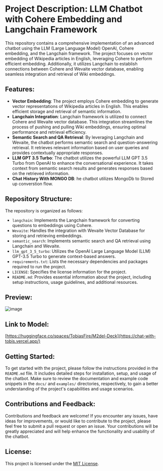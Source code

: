 
# Project Description: LLM Chatbot with Cohere Embedding and Langchain Framework

This repository contains a comprehensive implementation of an advanced chatbot using the LLM (Large Language Model) OpenAI, Cohere embedding, and the Langchain framework. The project focuses on vector embedding of Wikipedia articles in English, leveraging Cohere to perform efficient embedding. Additionally, it utilizes Langchain to establish connections between Cohere and Wevaite vector database, enabling seamless integration and retrieval of Wiki embeddings.

## Features:
- **Vector Embedding**: The project employs Cohere embedding to generate vector representations of Wikipedia articles in English. This enables efficient storage and retrieval of semantic information.
- **Langchain Integration**: Langchain framework is utilized to connect Cohere and Wevaite vector database. This integration streamlines the process of pushing and pulling Wiki embeddings, ensuring optimal performance and retrieval efficiency.
- **Semantic Search and QA Retrieval**: By leveraging Langchain and Wevaite, the chatbot performs semantic search and question-answering retrieval. It retrieves relevant information based on user queries and provides contextually appropriate responses.
- **LLM GPT 3.5 Turbo**: The chatbot utilizes the powerful LLM GPT 3.5 Turbo from OpenAI to enhance the conversational experience. It takes context from semantic search results and generates responses based on the retrieved information.
- **Chat History With MONGO DB**: he chatbot utilizes MongoDb to Stored up converstion flow.
## Repository Structure:
The repository is organized as follows:
- `langchain`: Implements the Langchain framework for converting questions to embeddings using Cohere.
- `Wevaite`: Handles the integration with Wevaite Vector Database for storing and retrieving embeddings.
- `semantic_search`: Implements semantic search and QA retrieval using Langchain and Wevaite.
- `llm_gpt_3_5_turbo`: Utilizes the OpenAI Large Language Model (LLM) GPT-3.5 Turbo to generate context-based answers.
- `requirements.txt`: Lists the necessary dependencies and packages required to run the project.
- `LICENSE`: Specifies the license information for the project.
- `README.md`: Provides essential information about the project, including setup instructions, usage guidelines, and additional resources.
## Preview:

![image](https://github.com/Tobaisfire/vercel-repo/assets/67000746/18c9fae9-338e-4f28-9d43-1e82b790df64)


## Link to Model:

[https://huggingface.co/spaces/TobiasFire/M2del-Deck](https://chat-with-tobis.vercel.app/)

## Getting Started:
To get started with the project, please follow the instructions provided in the `README.md` file. It includes detailed steps for installation, setup, and usage of the chatbot. Make sure to review the documentation and example code snippets in the `docs/` and `examples/` directories, respectively, to gain a better understanding of the project's capabilities and usage scenarios.

## Contributions and Feedback:
Contributions and feedback are welcome! If you encounter any issues, have ideas for improvements, or would like to contribute to the project, please feel free to submit a pull request or open an issue. Your contributions will be greatly appreciated and will help enhance the functionality and usability of the chatbot.

## License:
This project is licensed under the [MIT License](LICENSE).
